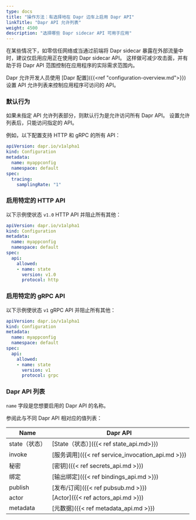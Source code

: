 ```yaml
---
type: docs
title: "操作方法：有选择地在 Dapr 边车上启用 Dapr API"
linkTitle: "Dapr API 允许列表"
weight: 4500
description: "选择哪些 Dapr sidecar API 可用于应用"
---
```


在某些情况下，如零信任网络或当通过前端将 Dapr sidecar 暴露在外部流量中时，建议仅启用应用正在使用的 Dapr sidecar API。 这样做可减少攻击面，并有助于将 Dapr API 范围控制在应用程序的实际需求范围内。

Dapr 允许开发人员使用 [Dapr 配置]({{<ref "configuration-overview.md">}})设置 API 允许列表来控制应用程序可访问的 API。

### 默认行为

如果未指定 API 允许列表部分，则默认行为是允许访问所有 Dapr API。 设置允许列表后，只能访问指定的 API。

例如，以下配置支持 HTTP 和 gRPC 的所有 API：

```yaml
apiVersion: dapr.io/v1alpha1
kind: Configuration
metadata:
  name: myappconfig
  namespace: default
spec:
  tracing:
    samplingRate: "1"
```

### 启用特定的 HTTP API

以下示例使状态 `v1.0` HTTP API 并阻止所有其他：

```yaml
apiVersion: dapr.io/v1alpha1
kind: Configuration
metadata:
  name: myappconfig
  namespace: default
spec:
  api:
    allowed:
    - name: state
      version: v1.0
      protocol: http
```

### 启用特定的 gRPC API

以下示例使状态 `v1` gRPC API 并阻止所有其他：

```yaml
apiVersion: dapr.io/v1alpha1
kind: Configuration
metadata:
  name: myappconfig
  namespace: default
spec:
  api:
    allowed:
    - name: state
      version: v1
      protocol: grpc
```

### Dapr API 列表

`name` 字段是您想要启用的 Dapr API 的名称。

参阅此与不同 Dapr API 相对应的值列表：

| Name      | Dapr API                                      |
| --------- | --------------------------------------------- |
| state（状态） | [State（状态）]({{< ref state_api.md>}})          |
| invoke    | [服务调用]({{< ref service_invocation_api.md >}}) |
| 秘密        | [密钥]({{< ref secrets_api.md >}})              |
| 绑定        | [输出绑定]({{< ref bindings_api.md >}})           |
| publish   | [发布/订阅]({{< ref pubsub.md >}})                |
| actor     | [Actor]({{< ref actors_api.md >}})            |
| metadata  | [元数据]({{< ref metadata_api.md >}})            |
